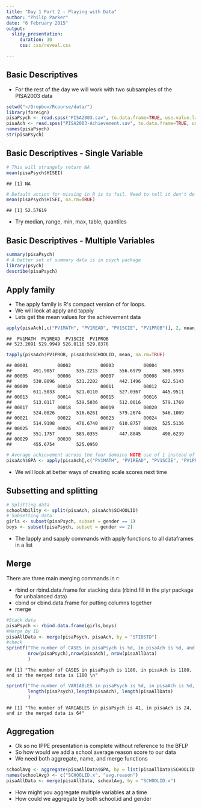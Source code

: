 ```yaml
---
title: "Day 1 Part 2 - Playing with Data"
author: "Philip Parker"
date: "6 February 2015"
output:
  slidy_presentation:
     duration: 30
     css: css/reveal.css

---
```



## Basic Descriptives
 - For the rest of the day we will work with two subsamples of the PISA2003 data

```r
setwd("~/Dropbox/Rcourse/data/")
library(foreign)
pisaPsych <- read.spss("PISA2003.sav", to.data.frame=TRUE, use.value.labels = FALSE)
pisaAch <- read.spss("PISA2003-Achievement.sav", to.data.frame=TRUE, use.value.labels = FALSE)
names(pisaPsych)
str(pisaPsych)
```

## Basic Descriptives - Single Variable

```r
# This will strangely return NA
mean(pisaPsych$HISEI)
```

```
## [1] NA
```

```r
# Default action for missing in R is to fail. Need to tell it don't do that
mean(pisaPsych$HISEI, na.rm=TRUE)
```

```
## [1] 52.57619
```

- Try median, range, min, max, table, quantiles

## Basic Descriptives - Multiple Variables

```r
summary(pisaPsych)
# A better set of summary data is in psych package
library(psych)
describe(pisaPsych)
```

## Apply family
- The apply family is R's compact version of for loops.
- We will look at apply and tapply
- Lets get the mean values for the achievement data

```r
apply(pisaAch[,c("PV1MATH", "PV1READ", "PV1SCIE", "PV1PROB")], 2, mean, na.rm=TRUE)
```

```
##  PV1MATH  PV1READ  PV1SCIE  PV1PROB 
## 523.2091 529.9949 526.0116 529.8376
```

```r
tapply(pisaAch$PV1PROB, pisaAch$SCHOOLID, mean, na.rm=TRUE)
```

```
## 00001           00002           00003           00004           
##        491.9057        535.2215        556.6979        508.5993 
## 00005           00006           00007           00008           
##        530.8096        531.2202        442.1496        622.5143 
## 00009           00010           00011           00012           
##        611.5033        521.0110        527.0367        445.9511 
## 00013           00014           00015           00016           
##        513.0117        539.5036        512.0016        579.1769 
## 00017           00018           00019           00020           
##        524.0826        516.6261        579.2674        546.1009 
## 00021           00022           00023           00024           
##        514.9198        476.6740        610.8757        525.5136 
## 00025           00026           00027           00028           
##        551.1757        589.0355        447.8045        490.6239 
## 00029           00030           
##        455.6754        525.0950
```

```r
# Average achievement across the four domains NOTE use of 1 instead of 2
pisaAch$GPA <- apply(pisaAch[,c("PV1MATH", "PV1READ", "PV1SCIE", "PV1PROB")],1,mean, na.rm=TRUE)
```

- We will look at better ways of creating scale scores next time

## Subsetting and splitting

```r
# Splitting data
schoolAbility <- split(pisaAch, pisaAch$SCHOOLID)
# Subsetting data
girls <- subset(pisaPsych, subset = gender == 1)
boys <- subset(pisaPsych, subset = gender == 2)
```

- The lapply and sapply commands with apply functions to all dataframes in a list

## Merge
There are three main merging commands in r:

- rbind or rbind.data.frame for stacking data (rbind.fill in the plyr package for unbalanced data)
- cbind or cbind.data.frame for putting columns together
- merge

```r
#Stack data
pisaPsych <- rbind.data.frame(girls,boys)
#Merge by ID
pisaAllData <- merge(pisaPsych, pisaAch, by = "STIDSTD")
#check
sprintf("The number of CASES in pisaPsych is %d, in pisaAch is %d, and in the merged data is %d \n", 
        nrow(pisaPsych),nrow(pisaAch), nrow(pisaAllData)
        )
```

```
## [1] "The number of CASES in pisaPsych is 1180, in pisaAch is 1180, and in the merged data is 1180 \n"
```

```r
sprintf("The number of VARIABLES in pisaPsych is %d, in pisaAch is %d, and in the merged data is %d", 
        length(pisaPsych),length(pisaAch), length(pisaAllData)
        )
```

```
## [1] "The number of VARIABLES in pisaPsych is 41, in pisaAch is 24, and in the merged data is 64"
```

## Aggregation
- Ok so no IPPE presentation is complete without reference to the BFLP
- So how would we add a school average reason score to our data
- We need both aggregate, name, and merge functions

```r
schoolAvg <- aggregate(pisaAllData$GPA, by = list(pisaAllData$SCHOOLID.x), mean, na.rm=TRUE)
names(schoolAvg) <- c("SCHOOLID.x", "avg.reason")
pisaAllData <- merge(pisaAllData, schoolAvg, by = "SCHOOLID.x")
```
- How might you aggregate multiple variables at a time
- How could we aggregate by both school.id and gender

